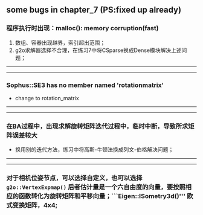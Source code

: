 ## some bugs in chapter_7   (PS:fixed up already)
### 程序执行时出现：malloc(): memory corruption(fast)
1. 数组、容器出现越界，索引超出范围；
2. g2o求解器选择不合理，在练习7中将CSparse换成Dense模块解决上述问题；
***
***
### Sophus::SE3 has no member named 'rotationmatrix'
* change to rotation_matrix
***
***
### 在BA过程中，出现求解旋转矩阵迭代过程中，临时中断，导致所求矩阵误差较大
* 换用别的迭代方法，练习中将高斯-牛顿法换成列文-伯格解决问题；
***
***
### 对于相机位姿节点，可以选择自定义，也可以选择```g2o::VertexExpmap()``` 后者估计量是一个六自由度的向量，要按照相应的函数转化为旋转矩阵和平移向量；```Eigen::ISometry3d()''' 欧式变换矩阵，4x4;
